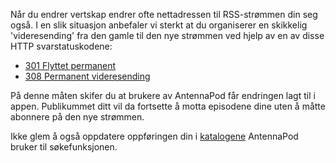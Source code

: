 Når du endrer vertskap endrer ofte nettadressen til RSS-strømmen din seg også. I en slik situasjon anbefaler vi sterkt at du organiserer en skikkelig 'videresending' fra den gamle til den nye strømmen ved hjelp av en av disse HTTP svarstatuskodene:

* [301 Flyttet permanent](https://developer.mozilla.org/docs/Web/HTTP/Status/301)
* [308 Permanent videresending](https://developer.mozilla.org/docs/Web/HTTP/Status/308)

På denne måten skifer du at brukere av AntennaPod får endringen lagt til i appen. Publikummet ditt vil da fortsette å motta episodene dine uten å måtte abonnere på den nye strømmen.

Ikke glem å også oppdatere oppføringen din i [katalogene](/documentation/podcasters-hosters/list-podcast) AntennaPod bruker til søkefunksjonen.
